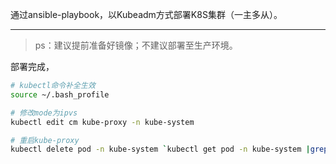 通过ansible-playbook，以Kubeadm方式部署K8S集群（一主多从）。

---

> ps：建议提前准备好镜像；不建议部署至生产环境。

部署完成，

```bash
# kubectl命令补全生效
source ~/.bash_profile

# 修改mode为ipvs
kubectl edit cm kube-proxy -n kube-system

# 重启kube-proxy
kubectl delete pod -n kube-system `kubectl get pod -n kube-system |grep 'kube-proxy' | awk '{print $1}'`
```

